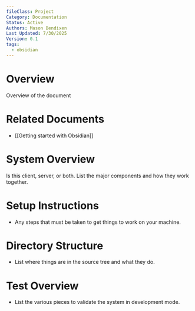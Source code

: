 ```yaml
---
fileClass: Project
Category: Documentation
Status: Active
Authors: Mason Bendixen
Last Updated: 7/30/2025
Version: 0.1
tags:
  - obsidian
---
```

# Overview
Overview of the document

# Related Documents
- [[Getting started with Obsidian]]

# System Overview
Is this client, server, or both. List the major components and how they work together.

# Setup Instructions
- Any steps that must be taken to get things to work on your machine.

# Directory Structure
- List where things are in the source tree and what they do.

# Test Overview
- List the various pieces to validate the system in development mode.